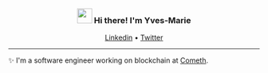 <!-- Heading -->
<h3 align="center"><img src = "https://raw.githubusercontent.com/MartinHeinz/MartinHeinz/master/wave.gif" width = 30px> Hi there! I'm Yves-Marie</h3>

<p align="center">
  <a href="https://www.linkedin.com/in/ymsaout">Linkedin</a> •
  <a href="https://www.twitter.com/ymsaout">Twitter</a>
</p>

---
✨ I'm a software engineer working on blockchain at [Cometh](https://www.cometh.io).
